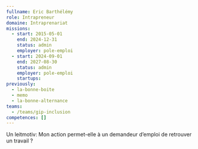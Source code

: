 ```yaml
---
fullname: Eric Barthélémy
role: Intrapreneur
domaine: Intraprenariat
missions:
  - start: 2015-05-01
    end: 2024-12-31
    status: admin
    employer: pole-emploi
  - start: 2024-09-01
    end: 2027-08-30
    status: admin
    employer: pole-emploi
    startups:
previously:
  - la-bonne-boite
  - memo
  - la-bonne-alternance
teams:
  - /teams/gip-inclusion
competences: []
---
```

Un leitmotiv: Mon action permet-elle à un demandeur d’emploi de retrouver un travail ?
